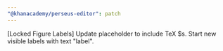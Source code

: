 ```yaml
---
"@khanacademy/perseus-editor": patch
---
```


[Locked Figure Labels] Update placeholder to include TeX \$s. Start new visible labels with text "label".
